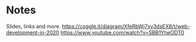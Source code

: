 # Notes
Slides, links and more.
https://coggle.it/diagram/XfeRbWj7xy3dsEX8/t/web-development-in-2020
https://www.youtube.com/watch?v=SBB1YtwODT0
